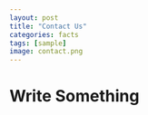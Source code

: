 ```yaml
---
layout: post
title: "Contact Us"
categories: facts
tags: [sample]
image: contact.png
---
```


# Write Something
